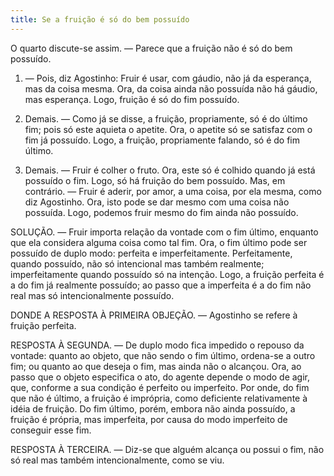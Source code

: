 ```yaml
---
title: Se a fruição é só do bem possuído
---
```


O quarto discute-se assim. ― Parece que a fruição não é só do bem possuído.  

1. ― Pois, diz Agostinho: Fruir é usar, com gáudio, não já da esperança, mas da coisa mesma. Ora, da coisa ainda não possuída não há gáudio, mas esperança. Logo, fruição é só do fim possuído.  

2. Demais. ― Como já se disse, a fruição, propriamente, só é do último fim; pois só este aquieta o apetite. Ora, o apetite só se satisfaz com o fim já possuído. Logo, a fruição, propriamente falando, só é do fim último.  

3. Demais. ― Fruir é colher o fruto. Ora, este só é colhido quando já está possuído o fim. Logo, só há fruição do bem possuído.  Mas, em contrário. ― Fruir é aderir, por amor, a uma coisa, por ela mesma, como diz Agostinho. Ora, isto pode se dar mesmo com uma coisa não possuída. Logo, podemos fruir mesmo do fim ainda não possuído.  

SOLUÇÃO. ― Fruir importa relação da vontade com o fim último, enquanto que ela considera alguma coisa como tal fim. Ora, o fim último pode ser possuído de duplo modo: perfeita e imperfeitamente. Perfeitamente, quando possuído, não só intencional mas também realmente; imperfeitamente quando possuído só na intenção. Logo, a fruição perfeita é a do fim já realmente possuído; ao passo que a imperfeita é a do fim não real mas só intencionalmente possuído.  

DONDE A RESPOSTA À PRIMEIRA OBJEÇÃO. — Agostinho se refere à fruição perfeita.  

RESPOSTA À SEGUNDA. ― De duplo modo fica impedido o repouso da vontade: quanto ao objeto, que não sendo o fim último, ordena-se a outro fim; ou quanto ao que deseja o fim, mas ainda não o alcançou. Ora, ao passo que o objeto especifica o ato, do agente depende o modo de agir, que, conforme a sua condição é perfeito ou imperfeito. Por onde, do fim que não é último, a fruição é imprópria, como deficiente relativamente à idéia de fruição. Do fim último, porém, embora não ainda possuído, a fruição é própria, mas imperfeita, por causa do modo imperfeito de conseguir esse fim.  

RESPOSTA À TERCEIRA. ― Diz-se que alguém alcança ou possui o fim, não só real mas também intencionalmente, como se viu.